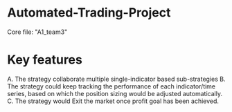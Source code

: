 # Automated-Trading-Project
Core file: "A1_team3"

# Key features
A. The strategy collaborate multiple single-indicator based sub-strategies
B. The strategy could keep tracking the performance of each indicator/time series, based on which the position sizing would be adjusted automatically.
C. The strategy would Exit the market once profit goal has been achieved.
